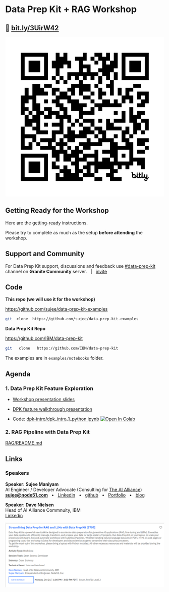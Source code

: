 # Data Prep Kit + RAG Workshop

## 🔗  [bit.ly/3UirW42](https://bit.ly/3UirW42)

![](2024-10-21__IBM--tech-xchange-qr1.png)


## Getting Ready for the Workshop

Here are the [getting-ready](../getting-ready.md) instructions.

Please try to complete as much as the setup **before attending** the workshop.

## Support and Community

For Data Prep Kit support,  discussions and feedback use [#data-prep-kit](https://discordapp.com/channels/1276554812359442504/1286046139921207476) channel on **Granite Community** server.  &nbsp;  |  &nbsp;  [invite](https://discord.gg/RjXrgDjA3b) 


## Code

**This repo (we will use it for the workshop)**

https://github.com/sujee/data-prep-kit-examples


```bash
git  clone  https://github.com/sujee/data-prep-kit-examples
```

**Data Prep Kit Repo**

https://github.com/IBM/data-prep-kit

```bash
git   clone   https://github.com/IBM/data-prep-kit
```

The examples are in `examples/notebooks` folder.



## Agenda


### 1. Data Prep Kit Feature Exploration

- [Workshop presentation slides](https://docs.google.com/presentation/d/1FyI7um71VcjYsFrcqyj5RHRgrrdsgGw30PPj6WptOQ4/edit?usp=sharing)

- [DPK feature walkthrough presentation](https://docs.google.com/presentation/d/1V3ODX4sCbXhci1EpU8aqC1sNJjMvHIn5DntWqWOQxh8/edit?usp=sharing)

- Code: [dpk-intro/dpk_intro_1_python.ipynb](../dpk-intro/dpk_intro_1_python.ipynb)  [![Open In Colab](https://colab.research.google.com/assets/colab-badge.svg)](https://colab.research.google.com/github/sujee/data-prep-kit-examples/blob/main/dpk-intro/dpk_intro_1_python.ipynb)


### 2. RAG Pipeline with Data Prep Kit

[RAG/README.md](../rag/README.md)

## Links

### Speakers

**Speaker: Sujee Maniyam**  
AI Engineer / Developer Advocate (Consulting for [The AI Alliance](https://thealliance.ai/))  
**sujee@node51.com** &nbsp; • &nbsp; [Linkedin](https://www.linkedin.com/in/sujeemaniyam/) &nbsp;  • &nbsp;  [github](https://github.com/sujee/) &nbsp;  •  &nbsp; [Portfolio](https://sujee.github.io/portfolio/)  &nbsp;  •  &nbsp; [blog](https://sujee.dev/)

**Speaker: Dave Nielsen**<br>
Head of AI Alliance Commnuity, IBM<br>
[Linkedin](https://www.linkedin.com/in/dnielsen/)

![](2024-10-21__IBM-tech-exchange-las-vegas-1.png)